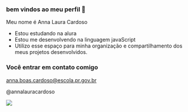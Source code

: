 ### bem vindos ao meu perfil 🐤

Meu nome é Anna Laura Cardoso

- Estou estudando na alura
- Estou me desenvolvendo na linguagem javaScript 
- Utilizo esse espaço para minha organização e compartilhamento dos meus projetos desenvolvidos.

### Você entrar em contato comigo 

anna.boas.cardoso@escola.pr.gov.br

@annalauracardoso

![](https://tenor.com/pt-BR/view/schools-out-for-summer-time-gif-21736092) 
